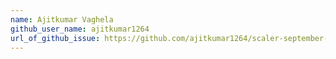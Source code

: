 ```yaml
---
name: Ajitkumar Vaghela
github_user_name: ajitkumar1264
url_of_github_issue: https://github.com/ajitkumar1264/scaler-september-open-source-challenge.git
---
```

